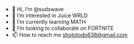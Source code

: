 - 👋 Hi, I’m @sudswave
- 👀 I’m interested in Juice WRLD
- 🌱 I’m currently learning MATH
- 💞️ I’m looking to collaborate on FORTNITE
- 📫 How to reach me shototodo638@gmail.com

<!---
sudswave/sudswave is a ✨ special ✨ repository because its `README.md` (this file) appears on your GitHub profile.
You can click the Preview link to take a look at your changes.
--->
